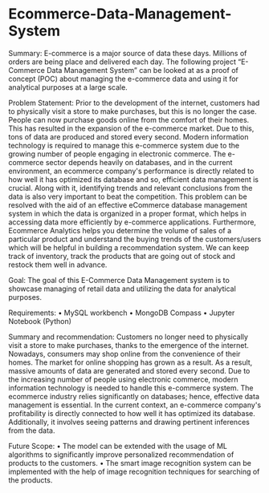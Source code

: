 # Ecommerce-Data-Management-System
Summary:
E-commerce is a major source of data these days. Millions of orders are being place and delivered each day. The following project “E-Commerce Data Management System” can be looked at as a proof of concept (POC) about managing the e-commerce data and using it for analytical purposes at a large scale.

Problem Statement:
Prior to the development of the internet, customers had to physically visit a store to make
purchases, but this is no longer the case. People can now purchase goods online from the comfort
of their homes. This has resulted in the expansion of the e-commerce market. Due to this, tons of
data are produced and stored every second. Modern information technology is required to manage
this e-commerce system due to the growing number of people engaging in electronic commerce.
The e-commerce sector depends heavily on databases, and in the current environment, an ecommerce
company's performance is directly related to how well it has optimized its database and
so, efficient data management is crucial. Along with it, identifying trends and relevant conclusions
from the data is also very important to beat the competition. This problem can be resolved with
the aid of an effective eCommerce database management system in which the data is organized in
a proper format, which helps in accessing data more efficiently by e-commerce applications.
Furthermore, Ecommerce Analytics helps you determine the volume of sales of a particular
product and understand the buying trends of the customers/users which will be helpful in building
a recommendation system. We can keep track of inventory, track the products that are going out
of stock and restock them well in advance.

Goal:
The goal of this E-Commerce Data Management system is to showcase managing of retail data
and utilizing the data for analytical purposes.

Requirements:
• MySQL workbench
• MongoDB Compass
• Jupyter Notebook (Python)

Summary and recommendation:
Customers no longer need to physically visit a store to make purchases, thanks to the emergence
of the internet. Nowadays, consumers may shop online from the convenience of their homes. The
market for online shopping has grown as a result. As a result, massive amounts of data are
generated and stored every second. Due to the increasing number of people using electronic
commerce, modern information technology is needed to handle this e-commerce system. The ecommerce
industry relies significantly on databases; hence, effective data management is essential.
In the current context, an e-commerce company's profitability is directly connected to how well it
has optimized its database. Additionally, it involves seeing patterns and drawing pertinent
inferences from the data.

Future Scope:
• The model can be extended with the usage of ML algorithms to significantly improve
personalized recommendation of products to the customers.
• The smart image recognition system can be implemented with the help of image
recognition techniques for searching of the products.
